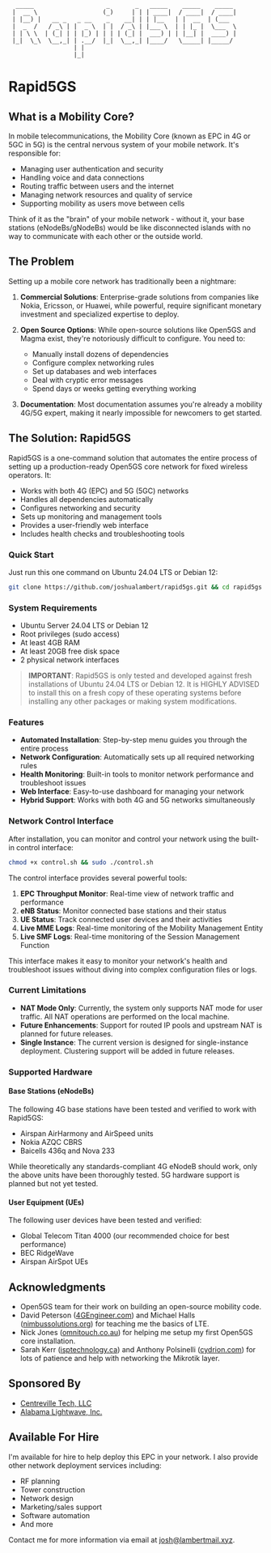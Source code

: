 ```
  _____                    _       _   _____    _____    _____ 
 |  __ \                  (_)     | | | ____|  / ____|  / ____|
 | |__) |   __ _   _ __    _    __| | | |__   | |  __  | (___  
 |  _  /   / _\ | |  _ \  | |  / _\ | |___ \  | | |_ |  \___  \ 
 | | \ \  | (_| | | |_) | | | | (_| |  ___) | | |__| |  ____) |
 |_|  \_\  \__,_| | .__/  |_|  \__,_| |____/   \_____| |_____/ 
                  | |                                          
                  |_|                                          
```

# Rapid5GS

## What is a Mobility Core?

In mobile telecommunications, the Mobility Core (known as EPC in 4G or 5GC in 5G) is the central nervous system of your mobile network. It's responsible for:

- Managing user authentication and security
- Handling voice and data connections
- Routing traffic between users and the internet
- Managing network resources and quality of service
- Supporting mobility as users move between cells

Think of it as the "brain" of your mobile network - without it, your base stations (eNodeBs/gNodeBs) would be like disconnected islands with no way to communicate with each other or the outside world.

## The Problem

Setting up a mobile core network has traditionally been a nightmare:

1. **Commercial Solutions**: Enterprise-grade solutions from companies like Nokia, Ericsson, or Huawei, while powerful, require significant monetary investment and specialized expertise to deploy.

2. **Open Source Options**: While open-source solutions like Open5GS and Magma exist, they're notoriously difficult to configure. You need to:
   - Manually install dozens of dependencies
   - Configure complex networking rules
   - Set up databases and web interfaces
   - Deal with cryptic error messages
   - Spend days or weeks getting everything working

3. **Documentation**: Most documentation assumes you're already a mobility 4G/5G expert, making it nearly impossible for newcomers to get started.

## The Solution: Rapid5GS

Rapid5GS is a one-command solution that automates the entire process of setting up a production-ready Open5GS core network for fixed wireless operators. It:

- Works with both 4G (EPC) and 5G (5GC) networks
- Handles all dependencies automatically
- Configures networking and security
- Sets up monitoring and management tools
- Provides a user-friendly web interface
- Includes health checks and troubleshooting tools

### Quick Start

Just run this one command on Ubuntu 24.04 LTS or Debian 12:

```bash
git clone https://github.com/joshualambert/rapid5gs.git && cd rapid5gs && chmod +x install.sh && sudo ./install.sh
```

### System Requirements

- Ubuntu Server 24.04 LTS or Debian 12
- Root privileges (sudo access)
- At least 4GB RAM
- At least 20GB free disk space
- 2 physical network interfaces

> **IMPORTANT**: Rapid5GS is only tested and developed against fresh installations of Ubuntu 24.04 LTS or Debian 12. It is HIGHLY ADVISED to install this on a fresh copy of these operating systems before installing any other packages or making system modifications.

### Features

- **Automated Installation**: Step-by-step menu guides you through the entire process
- **Network Configuration**: Automatically sets up all required networking rules
- **Health Monitoring**: Built-in tools to monitor network performance and troubleshoot issues
- **Web Interface**: Easy-to-use dashboard for managing your network
- **Hybrid Support**: Works with both 4G and 5G networks simultaneously

### Network Control Interface

After installation, you can monitor and control your network using the built-in control interface:

```bash
chmod +x control.sh && sudo ./control.sh
```

The control interface provides several powerful tools:

1. **EPC Throughput Monitor**: Real-time view of network traffic and performance
2. **eNB Status**: Monitor connected base stations and their status
3. **UE Status**: Track connected user devices and their activities
4. **Live MME Logs**: Real-time monitoring of the Mobility Management Entity
5. **Live SMF Logs**: Real-time monitoring of the Session Management Function

This interface makes it easy to monitor your network's health and troubleshoot issues without diving into complex configuration files or logs.

### Current Limitations

- **NAT Mode Only**: Currently, the system only supports NAT mode for user traffic. All NAT operations are performed on the local machine.
- **Future Enhancements**: Support for routed IP pools and upstream NAT is planned for future releases.
- **Single Instance**: The current version is designed for single-instance deployment. Clustering support will be added in future releases.

### Supported Hardware

#### Base Stations (eNodeBs)
The following 4G base stations have been tested and verified to work with Rapid5GS:
- Airspan AirHarmony and AirSpeed units
- Nokia AZQC CBRS
- Baicells 436q and Nova 233

While theoretically any standards-compliant 4G eNodeB should work, only the above units have been thoroughly tested. 5G hardware support is planned but not yet tested.

#### User Equipment (UEs)
The following user devices have been tested and verified:
- Global Telecom Titan 4000 (our recommended choice for best performance)
- BEC RidgeWave
- Airspan AirSpot UEs

## Acknowledgments

- Open5GS team for their work on building an open-source mobility code.
- David Peterson ([4GEngineer.com](https://4gengineer.com)) and Michael Halls ([nimbussolutions.org](https://nimbussolutions.org)) for teaching me the basics of LTE.
- Nick Jones ([omnitouch.co.au](https://omnitouch.co.au)) for helping me setup my first Open5GS core installation.
- Sarah Kerr ([isptechnology.ca](https://isptechnology.ca)) and Anthony Polsinelli ([cydrion.com](https://cydrion.com)) for lots of patience and help with networking the Mikrotik layer.

## Sponsored By

- [Centreville Tech, LLC](https://centrevilletech.com)
- [Alabama Lightwave, Inc.](https://alabamalightwave.com)

## Available For Hire

I'm available for hire to help deploy this EPC in your network. I also provide other network deployment services including:

- RF planning
- Tower construction
- Network design
- Marketing/sales support
- Software automation
- And more

Contact me for more information via email at josh@lambertmail.xyz.
